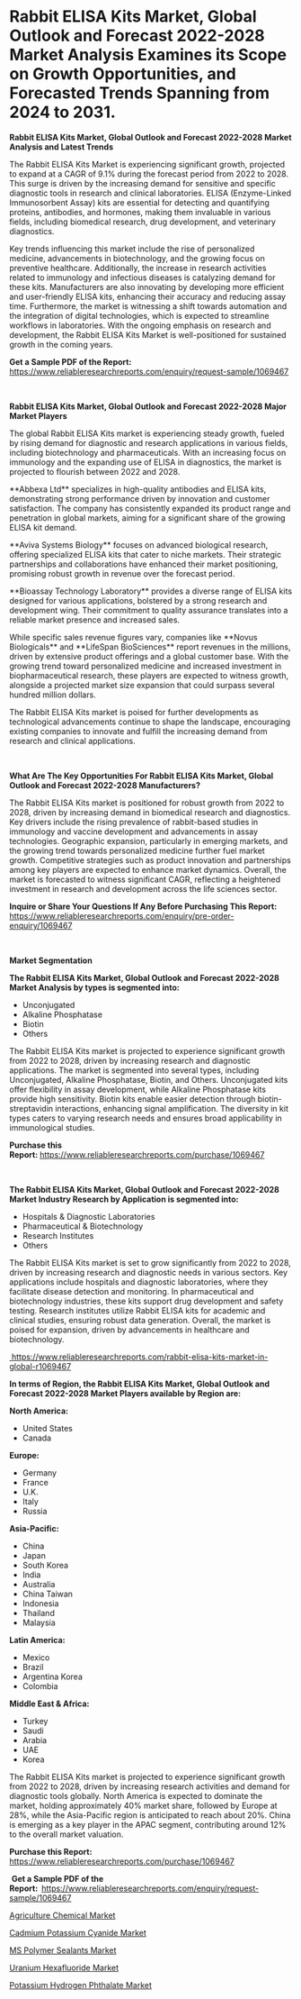 <p><h1>Rabbit ELISA Kits Market, Global Outlook and Forecast 2022-2028 Market Analysis Examines its Scope on Growth Opportunities, and Forecasted Trends Spanning from 2024 to 2031.</h1></p><p><strong>Rabbit ELISA Kits Market, Global Outlook and Forecast 2022-2028 Market Analysis and Latest Trends</strong></p>
<p><p>The Rabbit ELISA Kits Market is experiencing significant growth, projected to expand at a CAGR of 9.1% during the forecast period from 2022 to 2028. This surge is driven by the increasing demand for sensitive and specific diagnostic tools in research and clinical laboratories. ELISA (Enzyme-Linked Immunosorbent Assay) kits are essential for detecting and quantifying proteins, antibodies, and hormones, making them invaluable in various fields, including biomedical research, drug development, and veterinary diagnostics.</p><p>Key trends influencing this market include the rise of personalized medicine, advancements in biotechnology, and the growing focus on preventive healthcare. Additionally, the increase in research activities related to immunology and infectious diseases is catalyzing demand for these kits. Manufacturers are also innovating by developing more efficient and user-friendly ELISA kits, enhancing their accuracy and reducing assay time. Furthermore, the market is witnessing a shift towards automation and the integration of digital technologies, which is expected to streamline workflows in laboratories. With the ongoing emphasis on research and development, the Rabbit ELISA Kits Market is well-positioned for sustained growth in the coming years.</p></p>
<p><strong>Get a Sample PDF of the Report:&nbsp;</strong> <a href="https://www.reliableresearchreports.com/enquiry/request-sample/1069467">https://www.reliableresearchreports.com/enquiry/request-sample/1069467</a></p>
<p>&nbsp;</p>
<p><strong>Rabbit ELISA Kits Market, Global Outlook and Forecast 2022-2028 Major Market Players</strong></p>
<p><p>The global Rabbit ELISA Kits market is experiencing steady growth, fueled by rising demand for diagnostic and research applications in various fields, including biotechnology and pharmaceuticals. With an increasing focus on immunology and the expanding use of ELISA in diagnostics, the market is projected to flourish between 2022 and 2028.</p><p>**Abbexa Ltd** specializes in high-quality antibodies and ELISA kits, demonstrating strong performance driven by innovation and customer satisfaction. The company has consistently expanded its product range and penetration in global markets, aiming for a significant share of the growing ELISA kit demand.</p><p>**Aviva Systems Biology** focuses on advanced biological research, offering specialized ELISA kits that cater to niche markets. Their strategic partnerships and collaborations have enhanced their market positioning, promising robust growth in revenue over the forecast period.</p><p>**Bioassay Technology Laboratory** provides a diverse range of ELISA kits designed for various applications, bolstered by a strong research and development wing. Their commitment to quality assurance translates into a reliable market presence and increased sales.</p><p>While specific sales revenue figures vary, companies like **Novus Biologicals** and **LifeSpan BioSciences** report revenues in the millions, driven by extensive product offerings and a global customer base. With the growing trend toward personalized medicine and increased investment in biopharmaceutical research, these players are expected to witness growth, alongside a projected market size expansion that could surpass several hundred million dollars.</p><p>The Rabbit ELISA Kits market is poised for further developments as technological advancements continue to shape the landscape, encouraging existing companies to innovate and fulfill the increasing demand from research and clinical applications.</p></p>
<p>&nbsp;</p>
<p><strong>What Are The Key Opportunities For Rabbit ELISA Kits Market, Global Outlook and Forecast 2022-2028 Manufacturers?</strong></p>
<p><p>The Rabbit ELISA Kits market is positioned for robust growth from 2022 to 2028, driven by increasing demand in biomedical research and diagnostics. Key drivers include the rising prevalence of rabbit-based studies in immunology and vaccine development and advancements in assay technologies. Geographic expansion, particularly in emerging markets, and the growing trend towards personalized medicine further fuel market growth. Competitive strategies such as product innovation and partnerships among key players are expected to enhance market dynamics. Overall, the market is forecasted to witness significant CAGR, reflecting a heightened investment in research and development across the life sciences sector.</p></p>
<p><strong>Inquire or Share Your Questions If Any Before Purchasing This Report:</strong> <a href="https://www.reliableresearchreports.com/enquiry/pre-order-enquiry/1069467">https://www.reliableresearchreports.com/enquiry/pre-order-enquiry/1069467</a></p>
<p>&nbsp;</p>
<p><strong>Market Segmentation</strong></p>
<p><strong>The Rabbit ELISA Kits Market, Global Outlook and Forecast 2022-2028 Market Analysis by types is segmented into:</strong></p>
<p><ul><li>Unconjugated</li><li>Alkaline Phosphatase</li><li>Biotin</li><li>Others</li></ul></p>
<p><p>The Rabbit ELISA Kits market is projected to experience significant growth from 2022 to 2028, driven by increasing research and diagnostic applications. The market is segmented into several types, including Unconjugated, Alkaline Phosphatase, Biotin, and Others. Unconjugated kits offer flexibility in assay development, while Alkaline Phosphatase kits provide high sensitivity. Biotin kits enable easier detection through biotin-streptavidin interactions, enhancing signal amplification. The diversity in kit types caters to varying research needs and ensures broad applicability in immunological studies.</p></p>
<p><strong>Purchase this Report:&nbsp;</strong><a href="https://www.reliableresearchreports.com/purchase/1069467">https://www.reliableresearchreports.com/purchase/1069467</a></p>
<p>&nbsp;</p>
<p><strong>The Rabbit ELISA Kits Market, Global Outlook and Forecast 2022-2028 Market Industry Research by Application is segmented into:</strong></p>
<p><ul><li>Hospitals & Diagnostic Laboratories</li><li>Pharmaceutical & Biotechnology</li><li>Research Institutes</li><li>Others</li></ul></p>
<p><p>The Rabbit ELISA Kits market is set to grow significantly from 2022 to 2028, driven by increasing research and diagnostic needs in various sectors. Key applications include hospitals and diagnostic laboratories, where they facilitate disease detection and monitoring. In pharmaceutical and biotechnology industries, these kits support drug development and safety testing. Research institutes utilize Rabbit ELISA kits for academic and clinical studies, ensuring robust data generation. Overall, the market is poised for expansion, driven by advancements in healthcare and biotechnology.</p></p>
<p><a href="https://www.reliableresearchreports.com/rabbit-elisa-kits-market-in-global-r1069467">&nbsp;https://www.reliableresearchreports.com/rabbit-elisa-kits-market-in-global-r1069467</a></p>
<p><strong>In terms of Region, the Rabbit ELISA Kits Market, Global Outlook and Forecast 2022-2028 Market Players available by Region are:</strong></p>
<p>
    <p> <strong> North America: </strong>
        <ul>
            <li>United States</li>
            <li>Canada</li>
        </ul>
        </p> 
    <p> <strong> Europe: </strong>
        <ul>
            <li>Germany</li>
            <li>France</li>
            <li>U.K.</li>
            <li>Italy</li>
            <li>Russia</li>
        </ul>
        </p> 
    <p> <strong> Asia-Pacific: </strong>
        <ul>
            <li>China</li>
            <li>Japan</li>
            <li>South Korea</li>
            <li>India</li>
            <li>Australia</li>
            <li>China Taiwan</li>
            <li>Indonesia</li>
            <li>Thailand</li>
            <li>Malaysia</li>
        </ul>
        </p> 
    <p> <strong> Latin America: </strong>
        <ul>
            <li>Mexico</li>
            <li>Brazil</li>
            <li>Argentina Korea</li>
            <li>Colombia</li>
        </ul>
        </p> 
    <p> <strong> Middle East & Africa: </strong>
        <ul>
            <li>Turkey</li>
            <li>Saudi</li>
            <li>Arabia</li>
            <li>UAE</li>
            <li>Korea</li>
        </ul>
    </p>
    </p>
<p><p>The Rabbit ELISA Kits market is projected to experience significant growth from 2022 to 2028, driven by increasing research activities and demand for diagnostic tools globally. North America is expected to dominate the market, holding approximately 40% market share, followed by Europe at 28%, while the Asia-Pacific region is anticipated to reach about 20%. China is emerging as a key player in the APAC segment, contributing around 12% to the overall market valuation.</p></p>
<p><strong>Purchase this Report: </strong><a href="https://www.reliableresearchreports.com/purchase/1069467">https://www.reliableresearchreports.com/purchase/1069467</a></p>
<p>&nbsp;<strong>Get a Sample PDF of the Report:&nbsp;&nbsp;</strong><a href="https://www.reliableresearchreports.com/enquiry/request-sample/1069467">https://www.reliableresearchreports.com/enquiry/request-sample/1069467</a></p>
<p><strong></strong></p>
<p><p><a href="https://www.linkedin.com/pulse/why-should-you-invest-agriculture-chemical-market-trends-x4pfe?trackingId=aIaiCECWQlGur0c6rsD8Fw%3D%3D">Agriculture Chemical Market</a></p><p><a href="https://medium.com/@gazmirbaku131/global-cadmium-potassium-cyanide-market-size-and-market-trends-analysis-by-regional-outlook-2223af2dbf86">Cadmium Potassium Cyanide Market</a></p><p><a href="https://www.linkedin.com/pulse/ms-polymer-sealants-market-insights-product-type-application-ouvle?trackingId=X6U5mPvyQOulXjDs2DvG%2Fg%3D%3D">MS Polymer Sealants Market</a></p><p><a href="https://issuu.com/reportprime-2/docs/uranium-hexafluoride-market-size-20_d0452fc210c06b">Uranium Hexafluoride Market</a></p><p><a href="https://medium.com/@gazmirbaku131/the-potassium-hydrogen-phthalate-market-has-experienced-impressive-growth-in-recent-years-10b7585b3b19">Potassium Hydrogen Phthalate Market</a></p></p>